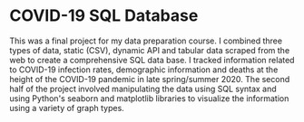 # COVID-19 SQL Database 

This was a final project for my data preparation course. 
I combined three types of data, static (CSV), dynamic API and tabular data scraped from the web to create a comprehensive SQL data base. 
I tracked information related to COVID-19 infection rates, demographic information and deaths at the height of the COVID-19 pandemic in late spring/summer 2020. The second half of the project involved manipulating the data using SQL syntax and using Python's seaborn and matplotlib libraries to visualize the information using a variety of graph types. 
